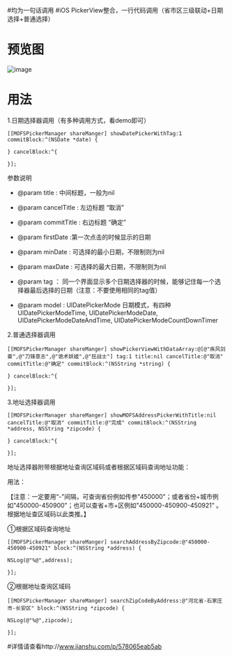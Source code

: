 #均为一句话调用 
#iOS PickerView整合，一行代码调用（省市区三级联动+日期选择+普通选择）
# 预览图

![image](https://github.com/memoriesofsnows/MOFSPickerManagerDemo/blob/master/images/tap9.gif)

# 用法
1.日期选择器调用（有多种调用方式，看demo即可）

    [[MOFSPickerManager shareManger] showDatePickerWithTag:1 commitBlock:^(NSDate *date) {

    } cancelBlock:^{

    }];

参数说明

* @param title : 中间标题，一般为nil

* @param cancelTitle : 左边标题 “取消”

* @param commitTitle : 右边标题 “确定”

* @param firstDate :第一次点击的时候显示的日期

* @param minDate : 可选择的最小日期，不限制则为nil

* @param maxDate : 可选择的最大日期，不限制则为nil

* @param tag ： 同一个界面显示多个日期选择器的时候，能够记住每一个选择器最后选择的日期（注意：不要使用相同的tag值）

* @param model : UIDatePickerMode 日期模式，有四种 UIDatePickerModeTime,   UIDatePickerModeDate, UIDatePickerModeDateAndTime, UIDatePickerModeCountDownTimer

2.普通选择器调用

    [[MOFSPickerManager shareManger] showPickerViewWithDataArray:@[@"疾风剑豪",@"刀锋意志",@"诡术妖姬",@"狂战士"] tag:1 title:nil cancelTitle:@"取消" commitTitle:@"确定" commitBlock:^(NSString *string) {

    } cancelBlock:^{

    }];

3.地址选择器调用

    [[MOFSPickerManager shareManger] showMOFSAddressPickerWithTitle:nil cancelTitle:@"取消" commitTitle:@"完成" commitBlock:^(NSString *address, NSString *zipcode) {

    } cancelBlock:^{

    }];

地址选择器附带根据地址查询区域码或者根据区域码查询地址功能：

用法：

【注意：一定要用“-”间隔，可查询省份例如传参"450000"；或者省份+城市例如"450000-450900"；也可以查省+市+区例如"450000-450900-450921"
。根据地址查区域码以此类推。】

①根据区域码查询地址

    [[MOFSPickerManager shareManger] searchAddressByZipcode:@"450000-450900-450921" block:^(NSString *address) {

    NSLog(@"%@",address);

    }];

②根据地址查询区域码

    [[MOFSPickerManager shareManger] searchZipCodeByAddress:@"河北省-石家庄市-长安区" block:^(NSString *zipcode) {

    NSLog(@"%@",zipcode);

    }];
    
    
#详情请查看http://www.jianshu.com/p/578065eab5ab
    
